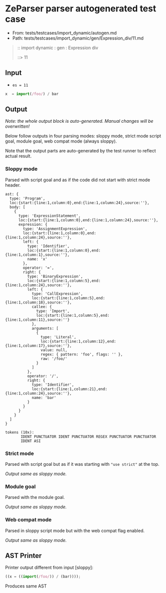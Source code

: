 # ZeParser parser autogenerated test case

- From: tests/testcases/import_dynamic/autogen.md
- Path: tests/testcases/import_dynamic/gen/Expression_div/11.md

> :: import dynamic : gen : Expression div
>
> ::> 11

## Input

- `es = 11`

`````js
x  = import(/foo/) / bar
`````

## Output

_Note: the whole output block is auto-generated. Manual changes will be overwritten!_

Below follow outputs in four parsing modes: sloppy mode, strict mode script goal, module goal, web compat mode (always sloppy).

Note that the output parts are auto-generated by the test runner to reflect actual result.

### Sloppy mode

Parsed with script goal and as if the code did not start with strict mode header.

`````
ast: {
  type: 'Program',
  loc:{start:{line:1,column:0},end:{line:1,column:24},source:''},
  body: [
    {
      type: 'ExpressionStatement',
      loc:{start:{line:1,column:0},end:{line:1,column:24},source:''},
      expression: {
        type: 'AssignmentExpression',
        loc:{start:{line:1,column:0},end:{line:1,column:24},source:''},
        left: {
          type: 'Identifier',
          loc:{start:{line:1,column:0},end:{line:1,column:1},source:''},
          name: 'x'
        },
        operator: '=',
        right: {
          type: 'BinaryExpression',
          loc:{start:{line:1,column:5},end:{line:1,column:24},source:''},
          left: {
            type: 'CallExpression',
            loc:{start:{line:1,column:5},end:{line:1,column:18},source:''},
            callee: {
              type: 'Import',
              loc:{start:{line:1,column:5},end:{line:1,column:11},source:''}
            },
            arguments: [
              {
                type: 'Literal',
                loc:{start:{line:1,column:12},end:{line:1,column:17},source:''},
                value: null,
                regex: { pattern: 'foo', flags: '' },
                raw: '/foo/'
              }
            ]
          },
          operator: '/',
          right: {
            type: 'Identifier',
            loc:{start:{line:1,column:21},end:{line:1,column:24},source:''},
            name: 'bar'
          }
        }
      }
    }
  ]
}

tokens (10x):
       IDENT PUNCTUATOR IDENT PUNCTUATOR REGEX PUNCTUATOR PUNCTUATOR
       IDENT ASI
`````

### Strict mode

Parsed with script goal but as if it was starting with `"use strict"` at the top.

_Output same as sloppy mode._

### Module goal

Parsed with the module goal.

_Output same as sloppy mode._

### Web compat mode

Parsed in sloppy script mode but with the web compat flag enabled.

_Output same as sloppy mode._

## AST Printer

Printer output different from input [sloppy]:

````js
((x = ((import(/foo/)) / (bar))));
````

Produces same AST
